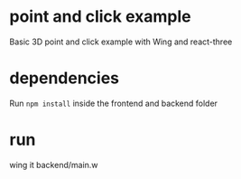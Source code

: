 # point and click example

Basic 3D point and click example with Wing and react-three

# dependencies

Run `npm install` inside the frontend and backend folder

# run

wing it backend/main.w